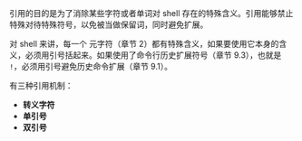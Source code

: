 引用的目的是为了消除某些字符或者单词对 shell 存在的特殊含义。引用能够禁止特殊对待特殊符号，以免被当做保留词，同时避免扩展。

对 shell 来讲，每一个 元字符（章节 2）都有特殊含义，如果要使用它本身的含义，必须用引号括起来。如果使用了命令行历史扩展符号（章节 9.3），也就是 `!`，必须用引号避免历史命令扩展（章节 9.1）。

有三种引用机制：

- **转义字符**
- **单引号**
- **双引号**
